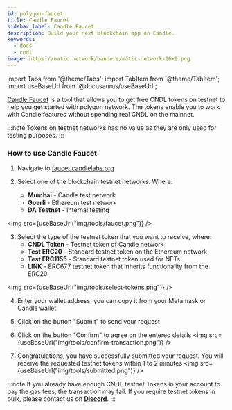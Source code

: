 ```yaml
---
id: polygon-faucet
title: Candle Faucet
sidebar_label: Candle Faucet
description: Build your next blockchain app on Candle.
keywords:
  - docs
  - cndl
image: https://matic.network/banners/matic-network-16x9.png
---
```

import Tabs from '@theme/Tabs';
import TabItem from '@theme/TabItem';
import useBaseUrl from '@docusaurus/useBaseUrl';

[Candle Faucet](https://faucet.candlelabs.org/) is a tool that allows you to get free CNDL tokens on testnet to help you get started with polygon network. The tokens enable you to work with Candle features without spending real CNDL on the mainnet.

:::note
Tokens on testnet networks has no value as they are only used for testing purposes.
:::

### How to use Candle Faucet

1. Navigate to [faucet.candlelabs.org](https://faucet.candlelabs.org/)

2. Select one of the blockchain testnet networks. Where:
    - **Mumbai** - Candle test network
    - **Goerli** - Ethereum test network
    - **DA Testnet** - Internal testing

 <img src={useBaseUrl("img/tools/faucet.png")} />

3. Select the type of the testnet token that you want to receive, where:
   - **CNDL Token** - Testnet token of Candle network
   - **Test ERC20** - Standard testnet token on the Ethereum network
   - **Test ERC1155** - Standard testnet token used for NFTs
   - **LINK** - ERC677 testnet token that inherits functionality from the ERC20

<img src={useBaseUrl("img/tools/select-tokens.png")} />

4. Enter your wallet address, you can copy it from your Metamask or Candle wallet

5. Click on the button "Submit" to send your request

6. Click on the button "Confirm" to agree on the entered details
 <img src={useBaseUrl("img/tools/confirm-transaction.png")} />

7. Congratulations, you have successfully submitted your request. You will receive the requested testnet tokens within 1 to 2 minutes
 <img src={useBaseUrl("img/tools/submitted.png")} />

:::note
If you already have enough CNDL testnet Tokens in your account to pay the gas fees, the transaction may fail. If you require testnet tokens in bulk, please contact us on <ins>**[Discord](https://discord.com/invite/polygon)**</ins>.
:::

